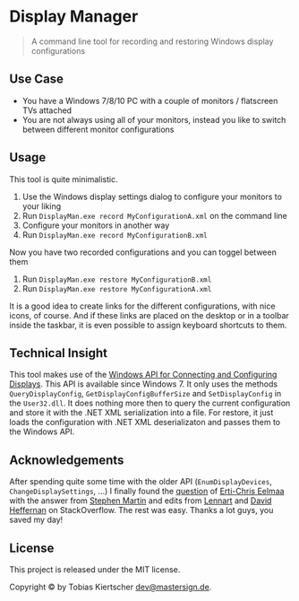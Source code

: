 # Display Manager

> A command line tool for recording and restoring Windows display configurations

## Use Case

* You have a Windows 7/8/10 PC with a couple of monitors / flatscreen TVs attached
* You are not always using all of your monitors, instead you like to switch between different monitor configurations

## Usage

This tool is quite minimalistic.

1. Use the Windows display settings dialog to configure your monitors to your liking
2. Run `DisplayMan.exe record MyConfigurationA.xml` on the command line
3. Configure your monitors in another way
4. Run `DisplayMan.exe record MyConfigurationB.xml`

Now you have two recorded configurations and you can toggel between them

1. Run `DisplayMan.exe restore MyConfigurationB.xml`
2. Run `DisplayMan.exe restore MyConfigurationA.xml`

It is a good idea to create links for the different configurations, with nice icons, of course.
And if these links are placed on the desktop or in a toolbar inside the taskbar,
it is even possible to assign keyboard shortcuts to them.

## Technical Insight

This tool makes use of the [Windows API for Connecting and Configuring Displays](https://msdn.microsoft.com/en-us/library/windows/hardware/hh406259.aspx).
This API is available since Windows 7.
It only uses the methods
`QueryDisplayConfig`, `GetDisplayConfigBufferSize` and `SetDisplayConfig` in the `User32.dll`.
It does nothing more then to query the current configuration
and store it with the .NET XML serialization into a file.
For restore, it just loads the configuration with .NET XML deserializaton and passes them to the Windows API.

## Acknowledgements

After spending quite some time with the older API (`EnumDisplayDevices`, `ChangeDisplaySettings`, ...)
I finally found the [question](https://stackoverflow.com/questions/16082330)
of [Erti-Chris Eelmaa](https://stackoverflow.com/users/1936622)
with the answer from [Stephen Martin](https://stackoverflow.com/users/12845)
and edits from [Lennart](https://stackoverflow.com/users/368354) and
[David Heffernan](https://stackoverflow.com/users/505088)
on StackOverflow.
The rest was easy. Thanks a lot guys, you saved my day!

## License

This project is released under the MIT license.

Copyright © by Tobias Kiertscher <dev@mastersign.de>.
